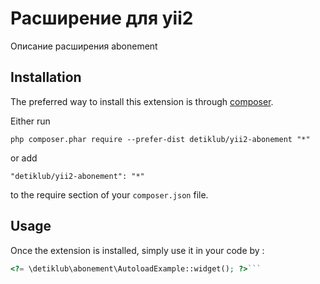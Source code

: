 Расширение для yii2
===================
Описание расширения abonement

Installation
------------

The preferred way to install this extension is through [composer](http://getcomposer.org/download/).

Either run

```
php composer.phar require --prefer-dist detiklub/yii2-abonement "*"
```

or add

```
"detiklub/yii2-abonement": "*"
```

to the require section of your `composer.json` file.


Usage
-----

Once the extension is installed, simply use it in your code by  :

```php
<?= \detiklub\abonement\AutoloadExample::widget(); ?>```